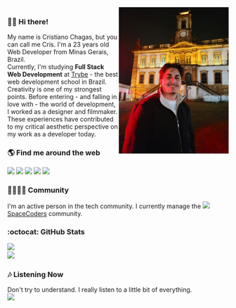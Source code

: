 <img src="/crischgs.jpg" align="right" width="250px">

### ✌🏻 Hi there!
My name is Cristiano Chagas, but you can call me Cris. I'm a 23 years old Web Developer from Minas Gerais, Brazil. <br />
Currently, I'm studying <b>Full Stack Web Development</b> at <a href="https://www.betrybe.com/">Trybe</a> - the best web development school in Brazil. <br />
Creativity is one of my strongest points. Before entering - and falling in love with - the world of development, I worked as a designer and filmmaker. These experiences have contributed to my critical aesthetic perspective on my work as a developer today.

### 🌎 Find me around the web
[![][linkedin-logo]][linkedin]
[![][devto-logo]][devto]
[![][twitter-logo]][twitter]
[![][threads-logo]][threads]
[![][instagram-logo]][instagram]

### 🫱🏻‍🫲🏻 Community
I'm an active person in the tech community. I currently manage the ![][spacecoders][SpaceCoders] community.
### :octocat: GitHub Stats
![][stats] <br />
![][langs]

### 🎶 Listening Now
Don't try to understand. I really listen to a little bit of everything. <br />
![][spotify]



[linkedin]: https://linkedin.com/in/crischgs
[devto]: https://www.dev.to/crischgs
[twitter]: https://www.twitter.com/crischgs
[threads]: https://www.threads.net/@crischgs
[instagram]: https://instagram.com/crischgs
[spacecoders]: https://discord.gg/BkhM3dUR8Q
[he4rt]: https://discord.gg/he4rt


[linkedin-logo]: https://img.shields.io/badge/-linkedin-0077b5?style=for-the-badge&logo=LinkedIn&logoColor=white
[devto-logo]: https://img.shields.io/badge/-dev.to-gray?style=for-the-badge&logo=dev.to&logoColor=white'
[twitter-logo]: https://img.shields.io/badge/-twitter-1DA1F2?style=for-the-badge&logo=twitter&logoColor=white
[threads-logo]: https://img.shields.io/badge/-threads-white?style=for-the-badge&logo=threads&logoColor=black
[instagram-logo]: https://img.shields.io/badge/-instagram-fe016a?style=for-the-badge&logo=instagram&logoColor=white     

[stats]: https://stats-crischgs.vercel.app/api?username=crischgs&card_width=450&theme=slateorange&show_icons=true&hide_title=true&include_all_commits=true&count_private=true&cache_seconds=1800&hide=issues,contribs&hide_border=true
[langs]: https://stats-crischgs.vercel.app/api/top-langs/?username=crischgs&layout=compact&card_width=450&theme=slateorange&hide_title=true&hide_border=true

[spotify]: https://spotify-github-profile.vercel.app/api/view?uid=r9pme7fofnvsrc4kaoe63xc0t&cover_image=true&theme=natemoo-re&show_offline=false&interchange=false&bar_color=ff4500
